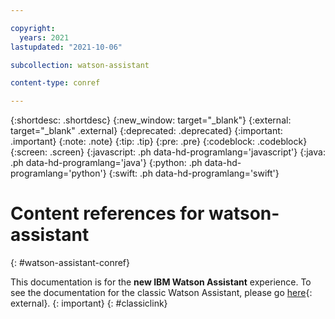 ```yaml
---

copyright:
  years: 2021
lastupdated: "2021-10-06"

subcollection: watson-assistant

content-type: conref

---
```


{:shortdesc: .shortdesc}
{:new_window: target="_blank"}
{:external: target="_blank" .external}
{:deprecated: .deprecated}
{:important: .important}
{:note: .note}
{:tip: .tip}
{:pre: .pre}
{:codeblock: .codeblock}
{:screen: .screen}
{:javascript: .ph data-hd-programlang='javascript'}
{:java: .ph data-hd-programlang='java'}
{:python: .ph data-hd-programlang='python'}
{:swift: .ph data-hd-programlang='swift'}

# Content references for watson-assistant
{: #watson-assistant-conref}

This documentation is for the **new IBM Watson Assistant** experience. To see the documentation for the classic Watson Assistant, please go [here](https://cloud.ibm.com/docs/assistant){: external}.
{: important}
{: #classiclink}
